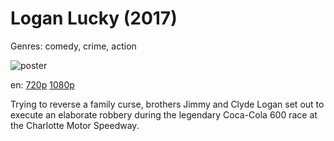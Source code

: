 # Logan Lucky (2017)

Genres: comedy, crime, action

![poster](http://image.tmdb.org/t/p/w500/p1RDYsRvrm6v5gSKkVm0KOotUcE.jpg)

en:
  [720p](magnet:?xt=urn:btih:D1ADF45762C30826271F86A0E9BED03EC6F932CB&tr=udp://glotorrents.pw:6969/announce&tr=udp://tracker.opentrackr.org:1337/announce&tr=udp://torrent.gresille.org:80/announce&tr=udp://tracker.openbittorrent.com:80&tr=udp://tracker.coppersurfer.tk:6969&tr=udp://tracker.leechers-paradise.org:6969&tr=udp://p4p.arenabg.ch:1337&tr=udp://tracker.internetwarriors.net:1337)
  [1080p](magnet:?xt=urn:btih:51810C064AD1B8594ED3C0FCEC353BDC723A0FBF&tr=udp://glotorrents.pw:6969/announce&tr=udp://tracker.opentrackr.org:1337/announce&tr=udp://torrent.gresille.org:80/announce&tr=udp://tracker.openbittorrent.com:80&tr=udp://tracker.coppersurfer.tk:6969&tr=udp://tracker.leechers-paradise.org:6969&tr=udp://p4p.arenabg.ch:1337&tr=udp://tracker.internetwarriors.net:1337)
  


Trying to reverse a family curse, brothers Jimmy and Clyde Logan set out to execute an elaborate robbery during the legendary Coca-Cola 600 race at the Charlotte Motor Speedway.